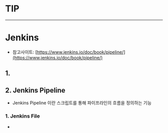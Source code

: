# TIP
---


# Jenkins
  - 참고사이트: [https://www.jenkins.io/doc/book/pipeline/](https://www.jenkins.io/doc/book/pipeline/)
  
## 1. 

## 2. Jenkins Pipeline
  - Jenkins Pipeline 이란 스크립트를 통해 파이프라인의 흐름을 정의하는 기능
  
### 1. Jenkins File
  - 
